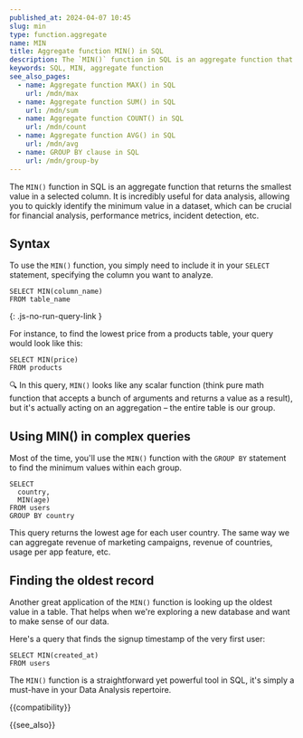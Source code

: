 ```yaml
---
published_at: 2024-04-07 10:45
slug: min
type: function.aggregate
name: MIN
title: Aggregate function MIN() in SQL
description: The `MIN()` function in SQL is an aggregate function that returns the smallest value in a selected column.
keywords: SQL, MIN, aggregate function
see_also_pages:
  - name: Aggregate function MAX() in SQL
    url: /mdn/max
  - name: Aggregate function SUM() in SQL
    url: /mdn/sum
  - name: Aggregate function COUNT() in SQL
    url: /mdn/count
  - name: Aggregate function AVG() in SQL
    url: /mdn/avg
  - name: GROUP BY clause in SQL
    url: /mdn/group-by
---
```


The `MIN()` function in SQL is an aggregate function that returns the smallest value in a selected column. It is incredibly useful for data analysis, allowing you to quickly identify the minimum value in a dataset, which can be crucial for financial analysis, performance metrics, incident detection, etc.

## Syntax

To use the `MIN()` function, you simply need to include it in your `SELECT` statement, specifying the column you want to analyze.

~~~pgsql
SELECT MIN(column_name)
FROM table_name
~~~
{: .js-no-run-query-link }

For instance, to find the lowest price from a products table, your query would look like this:

~~~pgsql
SELECT MIN(price)
FROM products
~~~

:mag: In this query, `MIN()` looks like any scalar function (think pure math function that accepts a bunch of arguments and returns a value as a result), but it's actually acting on an aggregation – the entire table is our group.

## Using MIN() in complex queries

Most of the time, you'll use the `MIN()` function with the `GROUP BY` statement to find the minimum values within each group.

~~~pgsql
SELECT
  country,
  MIN(age)
FROM users
GROUP BY country
~~~

This query returns the lowest age for each user country. The same way we can aggregate revenue of marketing campaigns, revenue of countries, usage per app feature, etc.

## Finding the oldest record

Another great application of the `MIN()` function is looking up the oldest value in a table. That helps when we're exploring a new database and want to make sense of our data.

Here's a query that finds the signup timestamp of the very first user:

~~~pgsql
SELECT MIN(created_at)
FROM users
~~~

The `MIN()` function is a straightforward yet powerful tool in SQL, it's simply a must-have in your Data Analysis repertoire.

{{compatibility}}

{{see_also}}
